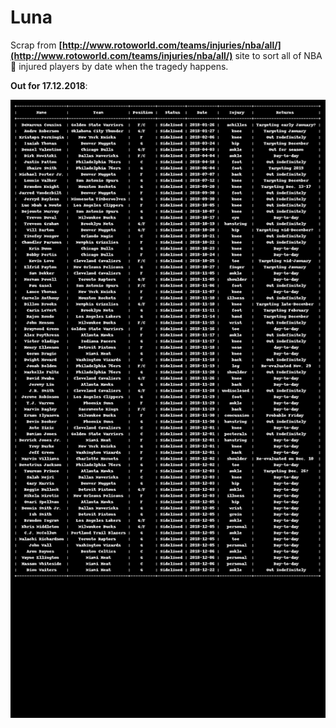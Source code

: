 # Luna

Scrap from __[http://www.rotoworld.com/teams/injuries/nba/all/](http://www.rotoworld.com/teams/injuries/nba/all/)__ site to sort all of NBA 🏀 injured players by date when the tragedy happens.

__Out for 17.12.2018__:

![alt text][img]

[img]: https://raw.githubusercontent.com/Torak28/Misc/master/Luna/out.png